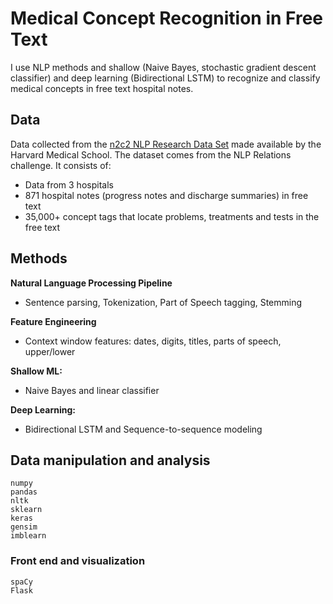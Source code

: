 # Medical Concept Recognition in Free Text

I use NLP methods and shallow (Naive Bayes, stochastic gradient descent classifier) and deep learning (Bidirectional LSTM) to recognize and classify medical concepts in free text hospital notes.

## Data

Data collected from the [n2c2 NLP Research Data Set](https://portal.dbmi.hms.harvard.edu/projects/n2c2-nlp/#) made available by the Harvard Medical School. The dataset comes from the NLP Relations challenge. It consists of:

* Data from 3 hospitals
* 871 hospital notes (progress notes and discharge summaries) in free text
* 35,000+ concept tags that locate problems, treatments and tests in the free text

## Methods

**Natural Language Processing Pipeline**
- Sentence parsing, Tokenization, Part of Speech tagging, Stemming

**Feature Engineering**
- Context window features: dates, digits, titles, parts of speech, upper/lower

**Shallow ML:**
- Naive Bayes and linear classifier

**Deep Learning:**
- Bidirectional LSTM and Sequence-to-sequence modeling

## Data manipulation and analysis

```
numpy
pandas
nltk
sklearn
keras
gensim
imblearn
```

### Front end and visualization

```
spaCy
Flask
```

